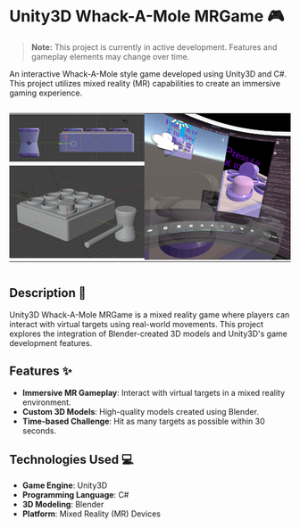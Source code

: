 # Unity3D Whack-A-Mole MRGame 🎮

> **Note:** This project is currently in active development. Features and gameplay elements may change over time.

An interactive Whack-A-Mole style game developed using Unity3D and C#. This project utilizes mixed reality (MR) capabilities to create an immersive gaming experience.

<div style="display: flex; justify-content: center; margin: 0;">
  <table style="border-spacing: 0; width: auto;">
    <tr>
      <td style="padding: 0;"><img src="https://github.com/Juhwan21st/Unity3D_MR_Whack-A-Mole/blob/main/Media/WhakAMole_3D_Modeling.png" alt="Unity3D Whack-A-Mole 2" style="width:420px;"/></td>
      <td rowspan="2" style="padding: 0; vertical-align: top;"><img src="https://github.com/Juhwan21st/Unity3D_MR_Whack-A-Mole/blob/main/Media/3D_WhackAMole_test.png" alt="Unity3D Whack-A-Mole 4" style="width:455px; height: auto;"/></td>
    </tr>
    <tr>
      <td style="padding: 0;"><img src="https://github.com/Juhwan21st/Unity3D_MR_Whack-A-Mole/blob/main/Media/WhakAMole_3D_ModelingBW.png" alt="Unity3D Whack-A-Mole 1" style="width:420px;"/></td>
    </tr>
  </table>
</div>

## Description 📖

Unity3D Whack-A-Mole MRGame is a mixed reality game where players can interact with virtual targets using real-world movements. This project explores the integration of Blender-created 3D models and Unity3D's game development features.

## Features ✨

- **Immersive MR Gameplay**: Interact with virtual targets in a mixed reality environment.
- **Custom 3D Models**: High-quality models created using Blender.
- **Time-based Challenge**: Hit as many targets as possible within 30 seconds.

## Technologies Used 💻

- **Game Engine**: Unity3D
- **Programming Language**: C#
- **3D Modeling**: Blender
- **Platform**: Mixed Reality (MR) Devices
